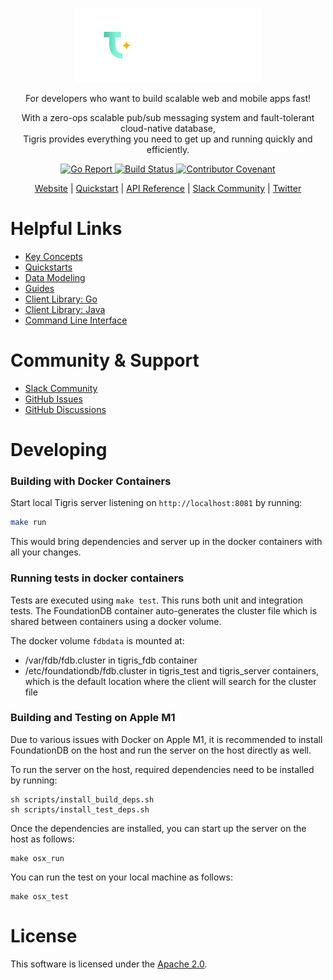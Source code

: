 <p align="center">
  <a href="https://www.tigrisdata.com/"><img src="docs/assets/tigris-logo-wordmark.svg" alt="Tigris" width="298" /></a> 
</p>

<p align="center">
For developers who want to build scalable web and mobile apps fast!
</p>

<p align="center">
With a zero-ops scalable pub/sub messaging system and fault-tolerant 
cloud-native database, <br/> Tigris provides everything you need to get up and 
running quickly and efficiently.
</p>

<p align="center">
<a href="https://goreportcard.com/report/github.com/tigrisdata/tigris"> 
<img src="https://goreportcard.com/badge/github.com/tigrisdata/tigris" alt="Go Report">
</a>
<a href="">
<img src="https://github.com/tigrisdata/tigris/workflows/Go/badge.svg" alt="Build Status">
</a>
<a href="CODE_OF_CONDUCT.md">
<img src="https://img.shields.io/badge/Contributor%20Covenant-2.1-4baaaa.svg" alt="Contributor Covenant">
</a>
</p>

<p align="center">
  <a href="https://www.tigrisdata.com/">Website</a> |
  <a href="https://docs.tigrisdata.com/quickstart/with-go">Quickstart</a> |
  <a href="https://docs.tigrisdata.com/apidocs/">API Reference</a> |
  <a href="https://join.slack.com/t/tigrisdatacommunity/shared_invite/zt-16fn5ogio-OjxJlgttJIV0ZDywcBItJQ">Slack Community</a> | 
  <a href="https://twitter.com/TigrisData">Twitter</a>
</p>

# Helpful Links

- [Key Concepts](https://docs.tigrisdata.com/overview/key-concepts)
- [Quickstarts](https://docs.tigrisdata.com/category/quickstart)
- [Data Modeling](https://docs.tigrisdata.com/category/data-modeling)
- [Guides](https://docs.tigrisdata.com/category/guides)
- [Client Library: Go](https://docs.tigrisdata.com/client-libraries/go)
- [Client Library: Java](https://docs.tigrisdata.com/client-libraries/java/overview)
- [Command Line Interface](https://docs.tigrisdata.com/cli)

# Community & Support

* [Slack Community](https://join.slack.com/t/tigrisdatacommunity/shared_invite/zt-16fn5ogio-OjxJlgttJIV0ZDywcBItJQ)
* [GitHub Issues](https://github.com/tigrisdata/tigris/issues)
* [GitHub Discussions](https://github.com/tigrisdata/tigris/discussions)

# Developing

### Building with Docker Containers

Start local Tigris server listening on `http://localhost:8081` by running:

```sh
make run
```

This would bring dependencies and server up in the docker containers with all
your changes.

### Running tests in docker containers

Tests are executed using `make test`. This runs both unit and integration
tests. The FoundationDB container auto-generates the cluster file which is
shared between containers using a docker volume.

The docker volume `fdbdata` is mounted at:

* /var/fdb/fdb.cluster in tigris_fdb container
* /etc/foundationdb/fdb.cluster in tigris_test and tigris_server containers,
  which is the default location where the client will search for the cluster
  file

### Building and Testing on Apple M1

Due to various issues with Docker on Apple M1, it is recommended to install
FoundationDB on the host and run the server on the host directly as well.

To run the server on the host, required dependencies need to be installed by
running:

```shell
sh scripts/install_build_deps.sh
sh scripts/install_test_deps.sh
```

Once the dependencies are installed, you can start up the server on the host as
follows:

```shell
make osx_run
```

You can run the test on your local machine as follows:

```shell
make osx_test
```

# License

This software is licensed under the [Apache 2.0](LICENSE).
